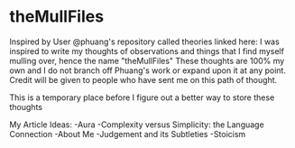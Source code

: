 # theMullFiles

Inspired by User @phuang's repository called theories linked here:
I was inspired to write my thoughts of observations and things that I find myself mulling over, hence the name "theMullFiles"
These thoughts are 100% my own and I do not branch off Phuang's work or expand upon it at any point.
Credit will be given to people who have sent me on this path of thought.

This is a temporary place before I figure out a better way to store these thoughts


My Article Ideas:
-Aura
-Complexity versus Simplicity: the Language Connection
-About Me
-Judgement and its Subtleties
-Stoicism
